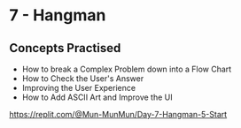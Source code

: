 # 7 - Hangman

## Concepts Practised
* How to break a Complex Problem down into a Flow Chart
* How to Check the User's Answer
* Improving the User Experience
* How to Add ASCII Art and Improve the UI

https://replit.com/@Mun-MunMun/Day-7-Hangman-5-Start

